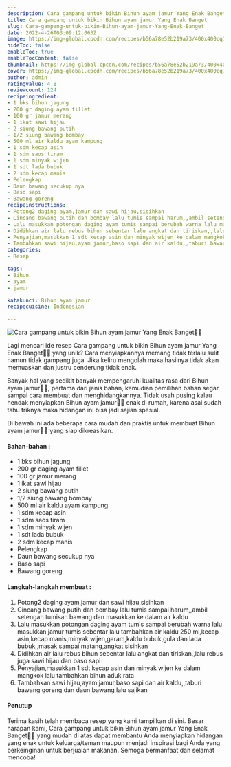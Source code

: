 ```yaml
---
description: Cara gampang untuk bikin Bihun ayam jamur Yang Enak Banget"
title: Cara gampang untuk bikin Bihun ayam jamur Yang Enak Banget
slug: Cara-gampang-untuk-bikin-Bihun-ayam-jamur-Yang-Enak-Banget
date: 2022-4-26T03:09:12.063Z
image: https://img-global.cpcdn.com/recipes/b56a78e52b219a73/400x400cq70/photo.jpg
hideToc: false
enableToc: true
enableTocContent: false
thumbnail: https://img-global.cpcdn.com/recipes/b56a78e52b219a73/400x400cq70/photo.jpg
cover: https://img-global.cpcdn.com/recipes/b56a78e52b219a73/400x400cq70/photo.jpg
author: admin
ratingvalue: 4.8
reviewcount: 124
recipeingredient:
- 1 bks bihun jagung
- 200 gr daging ayam fillet
- 100 gr jamur merang
- 1 ikat sawi hijau
- 2 siung bawang putih
- 1/2 siung bawang bombay
- 500 ml air kaldu ayam kampung
- 1 sdm kecap asin
- 1 sdm saos tiram
- 1 sdm minyak wijen
- 1 sdt lada bubuk
- 2 sdm kecap manis
- Pelengkap
- Daun bawang secukup nya
- Baso sapi
- Bawang goreng
recipeinstructions:
- Potong2 daging ayam,jamur dan sawi hijau,sisihkan
- Cincang bawang putih dan bombay lalu tumis sampai harum,,ambil setengah tumisan bawang dan masukkan ke dalam air kaldu
- Lalu masukkan potongan daging ayam tumis sampai berubah warna lalu masukkan jamur tumis sebentar lalu tambahkan air kaldu 250 ml,kecap asin,kecap manis,minyak wijen,garam,kaldu bubuk,gula dan lada bubuk,,masak sampai matang,angkat sisihkan
- Didihkan air lalu rebus bihun sebentar lalu angkat dan tiriskan,,lalu rebus juga sawi hijau dan baso sapi
- Penyajian,masukkan 1 sdt kecap asin dan minyak wijen ke dalam mangkok lalu tambahkan bihun aduk rata
- Tambahkan sawi hijau,ayam jamur,baso sapi dan air kaldu,,taburi bawang goreng dan daun bawang lalu sajikan
categories:
- Resep

tags:
- Bihun
- ayam
- jamur

katakunci: Bihun ayam jamur
recipecuisine: Indonesian

---
```


![Cara gampang untuk bikin Bihun ayam jamur Yang Enak Banget👩‍🍳](https://img-global.cpcdn.com/recipes/b56a78e52b219a73/400x400cq70/photo.jpg)

Lagi mencari ide resep Cara gampang untuk bikin Bihun ayam jamur Yang Enak Banget👩‍🍳 yang unik? Cara menyiapkannya memang tidak terlalu sulit namun tidak gampang juga. Jika keliru mengolah maka hasilnya tidak akan memuaskan dan justru cenderung tidak enak.

Banyak hal yang sedikit banyak mempengaruhi kualitas rasa dari Bihun ayam jamur👩‍🍳, pertama dari jenis bahan, kemudian pemilihan bahan segar sampai cara membuat dan menghidangkannya. Tidak usah pusing kalau hendak menyiapkan Bihun ayam jamur👩‍🍳 enak di rumah, karena asal sudah tahu triknya maka hidangan ini bisa jadi sajian spesial.

Di bawah ini ada beberapa cara mudah dan praktis untuk membuat Bihun ayam jamur👩‍🍳 yang siap dikreasikan.

<!--inarticleads1-->

#### Bahan-bahan :

- 1 bks bihun jagung
- 200 gr daging ayam fillet
- 100 gr jamur merang
- 1 ikat sawi hijau
- 2 siung bawang putih
- 1/2 siung bawang bombay
- 500 ml air kaldu ayam kampung
- 1 sdm kecap asin
- 1 sdm saos tiram
- 1 sdm minyak wijen
- 1 sdt lada bubuk
- 2 sdm kecap manis
- Pelengkap
- Daun bawang secukup nya
- Baso sapi
- Bawang goreng

<!--inarticleads2-->

#### Langkah-langkah membuat :

1. Potong2 daging ayam,jamur dan sawi hijau,sisihkan
1. Cincang bawang putih dan bombay lalu tumis sampai harum,,ambil setengah tumisan bawang dan masukkan ke dalam air kaldu
1. Lalu masukkan potongan daging ayam tumis sampai berubah warna lalu masukkan jamur tumis sebentar lalu tambahkan air kaldu 250 ml,kecap asin,kecap manis,minyak wijen,garam,kaldu bubuk,gula dan lada bubuk,,masak sampai matang,angkat sisihkan
1. Didihkan air lalu rebus bihun sebentar lalu angkat dan tiriskan,,lalu rebus juga sawi hijau dan baso sapi
1. Penyajian,masukkan 1 sdt kecap asin dan minyak wijen ke dalam mangkok lalu tambahkan bihun aduk rata
1. Tambahkan sawi hijau,ayam jamur,baso sapi dan air kaldu,,taburi bawang goreng dan daun bawang lalu sajikan

#### Penutup

Terima kasih telah membaca resep yang kami tampilkan di sini. Besar harapan kami, Cara gampang untuk bikin Bihun ayam jamur Yang Enak Banget👩‍🍳 yang mudah di atas dapat membantu Anda menyiapkan hidangan yang enak untuk keluarga/teman maupun menjadi inspirasi bagi Anda yang berkeinginan untuk berjualan makanan. Semoga bermanfaat dan selamat mencoba!